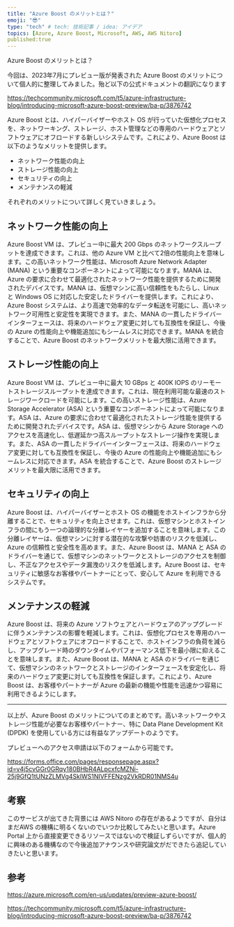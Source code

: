 ```yaml
---
title: "Azure Boost のメリットとは？"
emoji: "😎"
type: "tech" # tech: 技術記事 / idea: アイデア
topics: [Azure, Azure Boost, Microsoft, AWS, AWS Nitoro]
published:true
---
```


Azure Boost のメリットとは？

今回は、2023年7月にプレビュー版が発表された Azure Boost のメリットについて個人的に整理してみました。殆ど以下の公式ドキュメントの翻訳になります

https://techcommunity.microsoft.com/t5/azure-infrastructure-blog/introducing-microsoft-azure-boost-preview/ba-p/3876742


Azure Boost とは、ハイパーバイザーやホスト OS が行っていた仮想化プロセスを、ネットワーキング、ストレージ、ホスト管理などの専用のハードウェアとソフトウェアにオフロードする新しいシステムです。これにより、Azure Boost は以下のようなメリットを提供します。

- ネットワーク性能の向上
- ストレージ性能の向上
- セキュリティの向上
- メンテナンスの軽減

それぞれのメリットについて詳しく見ていきましょう。

## ネットワーク性能の向上

Azure Boost VM は、プレビュー中に最大 200 Gbps のネットワークスループットを達成できます。これは、他の Azure VM と比べて2倍の性能向上を意味します。この高いネットワーク性能は、Microsoft Azure Network Adapter (MANA) という重要なコンポーネントによって可能になります。MANA は、Azure の要求に合わせて最適化されたネットワーク性能を提供するために開発されたデバイスです。MANA は、仮想マシンに高い信頼性をもたらし、Linux と Windows OS に対応した安定したドライバーを提供します。これにより、Azure Boost システムは、より高速で効率的なデータ転送を可能にし、高いネットワーク可用性と安定性を実現できます。また、MANA の一貫したドライバーインターフェースは、将来のハードウェア変更に対しても互換性を保証し、今後の Azure の性能向上や機能追加にもシームレスに対応できます。MANA を統合することで、Azure Boost のネットワークメリットを最大限に活用できます。

## ストレージ性能の向上

Azure Boost VM は、プレビュー中に最大 10 GBps と 400K IOPS のリーモートストレージスループットを達成できます。これは、現在利用可能な最速のストレージワークロードを可能にします。この高いストレージ性能は、Azure Storage Accelerator (ASA) という重要なコンポーネントによって可能になります。ASA は、Azure の要求に合わせて最適化されたストレージ性能を提供するために開発されたデバイスです。ASA は、仮想マシンから Azure Storage へのアクセスを高速化し、低遅延かつ高スループットなストレージ操作を実現します。また、ASA の一貫したドライバーインターフェースは、将来のハードウェア変更に対しても互換性を保証し、今後の Azure の性能向上や機能追加にもシームレスに対応できます。ASA を統合することで、Azure Boost のストレージメリットを最大限に活用できます。

## セキュリティの向上

Azure Boost は、ハイパーバイザーとホスト OS の機能をホストインフラから分離することで、セキュリティを向上させます。これは、仮想マシンとホストインフラの間にもう一つの論理的な分離レイヤーを追加することを意味します。この分離レイヤーは、仮想マシンに対する潜在的な攻撃や妨害のリスクを低減し、Azure の信頼性と安全性を高めます。また、Azure Boost は、MANA と ASA のドライバーを通じて、仮想マシンのネットワークとストレージのアクセスを制御し、不正なアクセスやデータ漏洩のリスクを低減します。Azure Boost は、セキュリティに敏感なお客様やパートナーにとって、安心して Azure を利用できるシステムです。

## メンテナンスの軽減

Azure Boost は、将来の Azure ソフトウェアとハードウェアのアップグレードに伴うメンテナンスの影響を軽減します。これは、仮想化プロセスを専用のハードウェアとソフトウェアにオフロードすることで、ホストインフラの負荷を減らし、アップグレード時のダウンタイムやパフォーマンス低下を最小限に抑えることを意味します。また、Azure Boost は、MANA と ASA のドライバーを通じて、仮想マシンのネットワークとストレージのインターフェースを安定化し、将来のハードウェア変更に対しても互換性を保証します。これにより、Azure Boost は、お客様やパートナーが Azure の最新の機能や性能を迅速かつ容易に利用できるようにします。

---

以上が、Azure Boost のメリットについてのまとめです。高いネットワークやストレージ性能が必要なお客様やパートナー、特に Data Plane Development Kit (DPDK) を使用している方には有益なアップデートのようです。

プレビューへのアクセス申請は以下のフォームから可能です。

https://forms.office.com/pages/responsepage.aspx?id=v4j5cvGGr0GRqy180BHbR4ALpcxfcMZNi-25j9GfQ1tUNzZLMVg4SklWS1NIVFFENzg2VkRDR01NMS4u

## 考察
このサービスが出てきた背景には AWS Nitoro の存在があるようですが、自分はまだAWS の機構に明るくないのでいつか比較してみたいと思います。Azure Portal 上から直接変更できるリソースではないので検証しずらいですが、個人的に興味のある機構なので今後追加アナウンスや研究論文がだできたら追記していきたいと思います。

## 参考　　

https://azure.microsoft.com/en-us/updates/preview-azure-boost/


https://techcommunity.microsoft.com/t5/azure-infrastructure-blog/introducing-microsoft-azure-boost-preview/ba-p/3876742

